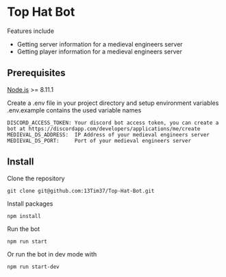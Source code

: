 # Top Hat Bot

Features include
* Getting server information for a medieval engineers server
* Getting player information for a medieval engineers server

## Prerequisites

[Node.js](https://nodejs.org/en/) >= 8.11.1

Create a .env file in your project directory and setup environment variables
.env.example contains the used variable names

```
DISCORD_ACCESS_TOKEN: Your discord bot access token, you can create a bot at https://discordapp.com/developers/applications/me/create
MEDIEVAL_DS_ADDRESS:  IP Address of your medieval engineers server
MEDIEVAL_DS_PORT:     Port of your medieval engineers server
```

## Install

Clone the repository

`git clone git@github.com:13Tim37/Top-Hat-Bot.git`

Install packages

`npm install`

Run the bot

`npm run start`

Or run the bot in dev mode with

`npm run start-dev`
